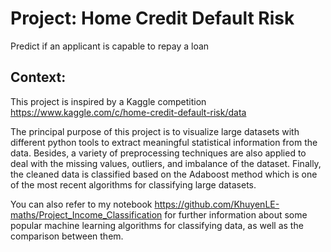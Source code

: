 # Project: Home Credit Default Risk

Predict if an applicant is capable to repay a loan

## Context: 

This project is inspired by a Kaggle competition https://www.kaggle.com/c/home-credit-default-risk/data

The principal purpose of this project is to visualize large datasets with different python tools to extract meaningful statistical information from the data. Besides, a variety of preprocessing techniques are also applied to deal with the missing values, outliers, and imbalance of the dataset. Finally, the cleaned data is classified based on the Adaboost method which is one of the most recent algorithms for classifying large datasets.

You can also refer to my notebook https://github.com/KhuyenLE-maths/Project_Income_Classification for further information about some popular machine learning algorithms for classifying data, as well as the comparison between them. 

